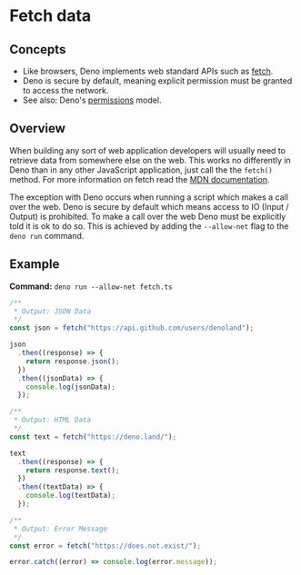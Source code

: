 # Fetch data

## Concepts

- Like browsers, Deno implements web standard APIs such as
  [fetch](https://developer.mozilla.org/en-US/docs/Web/API/Fetch_API).
- Deno is secure by default, meaning explicit permission must be granted to
  access the network.
- See also: Deno's [permissions](../getting_started/permissions.md) model.

## Overview

When building any sort of web application developers will usually need to
retrieve data from somewhere else on the web. This works no differently in Deno
than in any other JavaScript application, just call the the `fetch()` method.
For more information on fetch read the
[MDN documentation](https://developer.mozilla.org/en-US/docs/Web/API/Fetch_API).

The exception with Deno occurs when running a script which makes a call over the
web. Deno is secure by default which means access to IO (Input / Output) is
prohibited. To make a call over the web Deno must be explicitly told it is ok to
do so. This is achieved by adding the `--allow-net` flag to the `deno run`
command.

## Example

**Command:** `deno run --allow-net fetch.ts`

```js
/**
 * Output: JSON Data
 */
const json = fetch("https://api.github.com/users/denoland");

json
  .then((response) => {
    return response.json();
  })
  .then((jsonData) => {
    console.log(jsonData);
  });

/**
 * Output: HTML Data
 */
const text = fetch("https://deno.land/");

text
  .then((response) => {
    return response.text();
  })
  .then((textData) => {
    console.log(textData);
  });

/**
 * Output: Error Message
 */
const error = fetch("https://does.not.exist/");

error.catch((error) => console.log(error.message));
```
